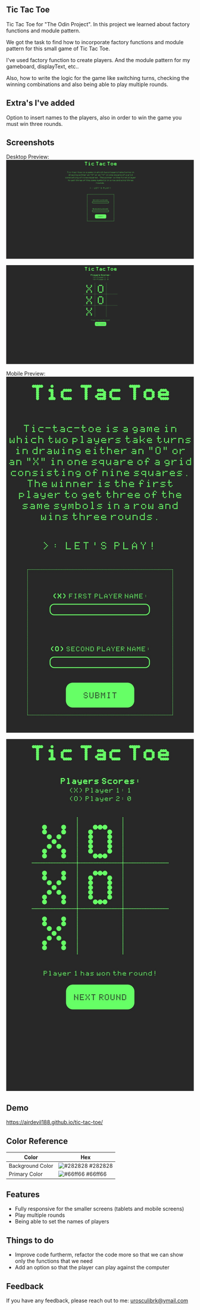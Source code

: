 ## Tic Tac Toe

Tic Tac Toe for "The Odin Project". In this project we learned about factory functions and module pattern.

We got the task to find how to incorporate factory functions and module pattern for this small game of Tic Tac Toe.

I've used factory function to create players. And the module pattern for my gameboard, displayText, etc..

Also, how to write the logic for the game like switching turns, checking the winning combinations and also being able to play multiple rounds.


## Extra's I've added

Option to insert names to the players, also in order to win the game you must win three rounds.

## Screenshots

Desktop Preview:
![Preview of the project](/resources-and-notes/desktop-preview.png)


![Preview of the project](/resources-and-notes/desktop-preview-2.png)


Mobile Preview:
![Preview of the project](/resources-and-notes/mobile-preview.jpg)


![Preview of the project](/resources-and-notes/mobile-preview-2.jpg)

## Demo
https://airdevil188.github.io/tic-tac-toe/
## Color Reference

| Color             | Hex                                                                |
| ----------------- | ------------------------------------------------------------------ |
| Background Color | ![#282828](https://via.placeholder.com/10/282828?text=+) #282828 |
| Primary Color | ![#66ff66](https://via.placeholder.com/10/66ff66?text=+) #66ff66 |



## Features

- Fully responsive for the smaller screens (tablets and mobile screens)
- Play multiple rounds
- Being able to set the names of players


## Things to do

- Improve code furtherm, refactor the code  more so that we can show only the functions that we need
- Add an option so that the player can play against the computer 

## Feedback

If you have any feedback, please reach out to me: urosculibrk@ymail.com

